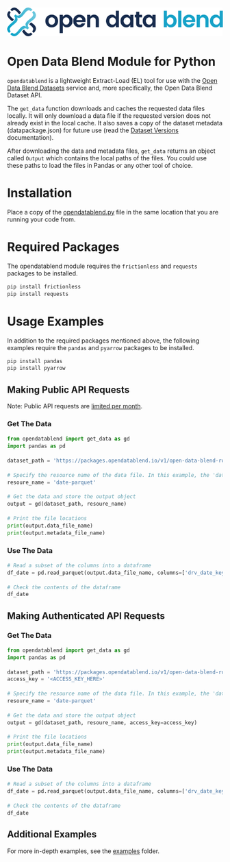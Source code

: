 ![alt text](images/odblogo.png "Open Data Blend")

# Open Data Blend Module for Python

`opendatablend` is a lightweight Extract-Load (EL) tool for use with the [Open Data Blend Datasets](https://www.opendatablend.io/datasets) service and, more specifically, the Open Data Blend Dataset API.

The `get_data` function  downloads and caches the requested data files locally. It will only download a data file if the requested version does not already exist in the local cache. It also saves a copy of the dataset metadata (datapackage.json) for future use (read the [Dataset Versions](https://docs.opendatablend.io/open-data-blend-datasets/dataset-snapshots) documentation).

After downloading the data and metadata files, `get_data` returns an object called `Output` which contains the local paths of the files. You could use these paths to load the files in Pandas or any other tool of choice.

# Installation

Place a copy of the [opendatablend.py](./opendatablend/opendatablend.py) file in the same location that you are running your code from.

# Required Packages

The opendatablend module requires the `frictionless` and `requests` packages to be installed.

```Python
pip install frictionless
pip install requests
```

# Usage Examples

In addition to the required packages mentioned above, the following examples require the `pandas` and `pyarrow` packages to be installed.

```Python
pip install pandas
pip install pyarrow
```

## Making Public API Requests

Note: Public API requests are [limited per month](https://docs.opendatablend.io/open-data-blend-datasets/dataset-api#usage-limits).

### Get The Data

```python
from opendatablend import get_data as gd
import pandas as pd

dataset_path = 'https://packages.opendatablend.io/v1/open-data-blend-road-safety/datapackage.json'

# Specify the resource name of the data file. In this example, the 'date' data file will be requested in .parquet format.
resoure_name = 'date-parquet'

# Get the data and store the output object
output = gd(dataset_path, resoure_name)

# Print the file locations
print(output.data_file_name)
print(output.metadata_file_name)
```

### Use The Data

```python
# Read a subset of the columns into a dataframe
df_date = pd.read_parquet(output.data_file_name, columns=['drv_date_key', 'drv_date', 'drv_month_name', 'drv_month_number', 'drv_quarter_name', 'drv_quarter_number', 'drv_year'])

# Check the contents of the dataframe
df_date
```

## Making Authenticated API Requests

### Get The Data

```python
from opendatablend import get_data as gd
import pandas as pd

dataset_path = 'https://packages.opendatablend.io/v1/open-data-blend-road-safety/datapackage.json'
access_key = '<ACCESS_KEY_HERE>'

# Specify the resource name of the data file. In this example, the 'date' data file will be requested in .parquet format.
resoure_name = 'date-parquet'

# Get the data and store the output object
output = gd(dataset_path, resoure_name, access_key=access_key)

# Print the file locations
print(output.data_file_name)
print(output.metadata_file_name)
```

### Use The Data

```python
# Read a subset of the columns into a dataframe
df_date = pd.read_parquet(output.data_file_name, columns=['drv_date_key', 'drv_date', 'drv_month_name', 'drv_month_number', 'drv_quarter_name', 'drv_quarter_number', 'drv_year'])

# Check the contents of the dataframe
df_date
```

## Additional Examples

For more in-depth examples, see the [examples](./examples) folder.
